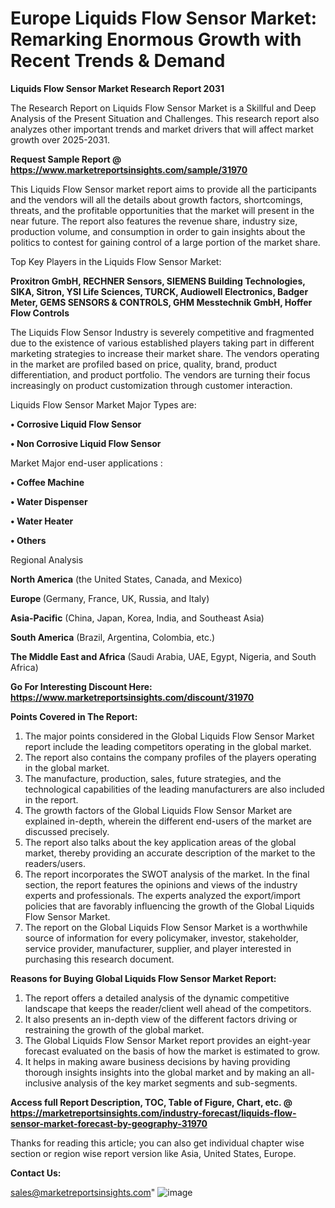  # Europe Liquids Flow Sensor Market: Remarking Enormous Growth with Recent Trends & Demand

<strong>Liquids Flow Sensor Market Research Report 2031</strong>

The Research Report on Liquids Flow Sensor Market is a Skillful and Deep Analysis of the Present Situation and Challenges. This research report also analyzes other important trends and market drivers that will affect market growth over 2025-2031.

<strong>Request Sample Report @ <a href=https://www.marketreportsinsights.com/sample/31970>https://www.marketreportsinsights.com/sample/31970</a></strong>

This Liquids Flow Sensor market report aims to provide all the participants and the vendors will all the details about growth factors, shortcomings, threats, and the profitable opportunities that the market will present in the near future. The report also features the revenue share, industry size, production volume, and consumption in order to gain insights about the politics to contest for gaining control of a large portion of the market share.

Top Key Players in the Liquids Flow Sensor Market:

<strong>Proxitron GmbH, RECHNER Sensors, SIEMENS Building Technologies, SIKA, Sitron, YSI Life Sciences, TURCK, Audiowell Electronics, Badger Meter, GEMS SENSORS & CONTROLS, GHM Messtechnik GmbH, Hoffer Flow Controls</strong>

The Liquids Flow Sensor Industry is severely competitive and fragmented due to the existence of various established players taking part in different marketing strategies to increase their market share. The vendors operating in the market are profiled based on price, quality, brand, product differentiation, and product portfolio. The vendors are turning their focus increasingly on product customization through customer interaction.

Liquids Flow Sensor Market Major Types are:

<strong>• Corrosive Liquid Flow Sensor

• Non Corrosive Liquid Flow Sensor</strong>

Market Major end-user applications :

<strong>• Coffee Machine

• Water Dispenser

• Water Heater

• Others</strong>

Regional Analysis

</u><strong><b>North America</b></strong> (the United States, Canada, and Mexico)

<strong><b>Europe </b></strong>(Germany, France, UK, Russia, and Italy)

<strong><b>Asia-Pacific</b></strong> (China, Japan, Korea, India, and Southeast Asia)

<strong><b>South America</b></strong> (Brazil, Argentina, Colombia, etc.)

<strong><b>The Middle East and Africa</b></strong> (Saudi Arabia, UAE, Egypt, Nigeria, and South Africa)

<strong>Go For Interesting Discount Here: <a href=https://www.marketreportsinsights.com/discount/31970>https://www.marketreportsinsights.com/discount/31970</a></strong>

<strong>Points Covered in The Report:</strong>
<ol>
  <li>The major points considered in the Global Liquids Flow Sensor Market report include the leading competitors operating in the global market.</li>
  <li>The report also contains the company profiles of the players operating in the global market.</li>
  <li>The manufacture, production, sales, future strategies, and the technological capabilities of the leading manufacturers are also included in the report.</li>
  <li>The growth factors of the Global Liquids Flow Sensor Market are explained in-depth, wherein the different end-users of the market are discussed precisely.</li>
  <li>The report also talks about the key application areas of the global market, thereby providing an accurate description of the market to the readers/users.</li>
  <li>The report incorporates the SWOT analysis of the market. In the final section, the report features the opinions and views of the industry experts and professionals. The experts analyzed the export/import policies that are favorably influencing the growth of the Global Liquids Flow Sensor Market.</li>
  <li>The report on the Global Liquids Flow Sensor Market is a worthwhile source of information for every policymaker, investor, stakeholder, service provider, manufacturer, supplier, and player interested in purchasing this research document.</li>
</ol>
<strong>Reasons for Buying Global Liquids Flow Sensor Market Report:</strong>

<ol>
  <li>The report offers a detailed analysis of the dynamic competitive landscape that keeps the reader/client well ahead of the competitors.</li>
  <li>It also presents an in-depth view of the different factors driving or restraining the growth of the global market.</li>
  <li>The Global Liquids Flow Sensor Market report provides an eight-year forecast evaluated on the basis of how the market is estimated to grow.</li>
  <li>It helps in making aware business decisions by having providing thorough insights insights into the global market and by making an all-inclusive analysis of the key market segments and sub-segments.</li>
</ol>
<strong>Access full Report Description, TOC, Table of Figure, Chart, etc. @ <a href=https://marketreportsinsights.com/industry-forecast/liquids-flow-sensor-market-forecast-by-geography-31970>https://marketreportsinsights.com/industry-forecast/liquids-flow-sensor-market-forecast-by-geography-31970</a></strong>


Thanks for reading this article; you can also get individual chapter wise section or region wise report version like Asia, United States, Europe.

<strong>Contact Us:</strong>

sales@marketreportsinsights.com"
![image](https://github.com/user-attachments/assets/e043be77-7553-4ab5-9932-a1785bfdba14)
